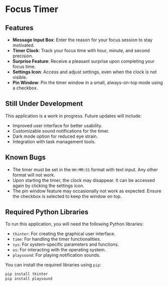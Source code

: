 # Focus Timer

## Features

- **Message Input Box**: Enter the reason for your focus session to stay motivated.
- **Timer Clock**: Track your focus time with hour, minute, and second precision.
- **Surprise Feature**: Receive a pleasant surprise upon completing your focus time.
- **Settings Icon**: Access and adjust settings, even when the clock is not visible.
- **Pin Window**: Pin the timer window in a small, always-on-top mode using a checkbox.

## Still Under Development
This application is a work in progress. Future updates will include:
- Improved user interface for better usability.
- Customizable sound notifications for the timer.
- Dark mode option for reduced eye strain.
- Integration with task management tools.

## Known Bugs

- The timer must be set in the `HH:MM:SS` format with text input. Any other format will not work.
- Upon starting the timer, the clock may disappear. It can be accessed again by clicking the settings icon.
- The pin window feature may occasionally not work as expected. Ensure the checkbox is selected to keep the window on top.

## Required Python Libraries

To run this application, you will need the following Python libraries:
- `tkinter`: For creating the graphical user interface.
- `time`: For handling the timer functionalities.
- `sys`: For system-specific parameters and functions.
- `os`: For interacting with the operating system.
- `playsound`: For playing notification sounds.

You can install the required libraries using `pip`:

```bash
pip install tkinter
pip install playsound
